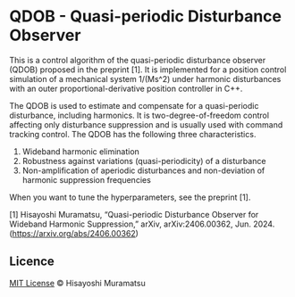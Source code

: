 # QDOB - Quasi-periodic Disturbance Observer

This is a control algorithm of the quasi-periodic disturbance observer (QDOB) proposed in the preprint [1]. It is implemented for a position control simulation of a mechanical system 1/(Ms^2) under harmonic disturbances with an outer proportional-derivative position controller in C++.

The QDOB is used to estimate and compensate for a quasi-periodic disturbance, including harmonics. It is two-degree-of-freedom control affecting only disturbance suppression and is usually used with command tracking control. The QDOB has the following three characteristics.

1. Wideband harmonic elimination
2. Robustness against variations (quasi-periodicity) of a disturbance
3. Non-amplification of aperiodic disturbances and non-deviation of harmonic suppression frequencies

When you want to tune the hyperparameters, see the preprint [1].

[1] Hisayoshi Muramatsu, “Quasi-periodic Disturbance Observer for Wideband Harmonic Suppression,” arXiv, arXiv:2406.00362, Jun. 2024.
(https://arxiv.org/abs/2406.00362)

## Licence

[MIT License](https://github.com/HisayoshiMuramatsu/PASF/blob/master/LICENSE) © Hisayoshi Muramatsu
